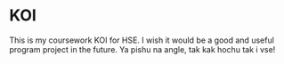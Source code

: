 # KOI
This is my coursework KOI for HSE. I wish it would be a good and useful program project in the future. Ya pishu na angle, tak kak hochu tak i vse!
